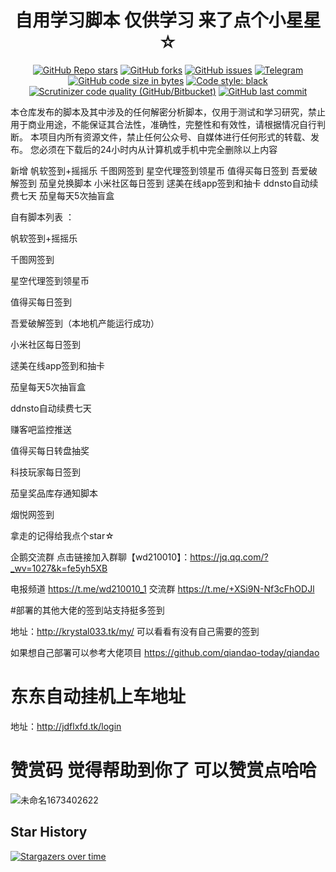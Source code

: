 <div align="center">
<h1 align="center">自用学习脚本 仅供学习 来了点个小星星☆</h1>

<a href="https://github.com/OreosLab/checkinpanel/stargazers"><img alt="GitHub Repo stars" src="https://img.shields.io/github/stars/OreosLab/checkinpanel?color=yellow&logo=riseup&logoColor=yellow&style=flat-square"></a>
<a href="https://github.com/OreosLab/checkinpanel/network/members"><img alt="GitHub forks" src="https://img.shields.io/github/forks/OreosLab/checkinpanel?color=orange&style=flat-square"></a>
<a href="https://github.com/OreosLab/checkinpanel/issues"><img alt="GitHub issues" src="https://img.shields.io/github/issues/OreosLab/checkinpanel?color=red&style=flat-square"></a>
<a href="https://t.me/joinchat/muGNhnaZglQ0N2Q1"><img alt="Telegram" src="https://img.shields.io/badge/chat-telegram-blue.svg?logo=telegram&style=flat-square"/></a>
<a href="https://github.com/OreosLab/checkinpanel/search?l=python"><img alt="GitHub code size in bytes" src="https://img.shields.io/github/languages/code-size/OreosLab/checkinpanel?color=blueviolet&logo=visual%20studio%20code&logoColor=informational&style=flat-square"></a>
<a href="https://github.com/psf/black"><img alt="Code style: black" src="https://img.shields.io/badge/code%20style-black-000000.svg?logo=python&style=flat-square"/></a>
<a href="https://scrutinizer-ci.com/g/OreosLab/checkinpanel/?branch=master"><img alt="Scrutinizer code quality (GitHub/Bitbucket)" src="https://img.shields.io/scrutinizer/quality/g/OreosLab/checkinpanel?logo=Scrutinizer&style=flat-square"></a>
<a href="https://github.com/OreosLab/checkinpanel/commits"><img alt="GitHub last commit" src="https://img.shields.io/github/last-commit/OreosLab/checkinpanel?color=success&logo=github&style=flat-square"/></a>
</div>

本仓库发布的脚本及其中涉及的任何解密分析脚本，仅用于测试和学习研究，禁止用于商业用途，不能保证其合法性，准确性，完整性和有效性，请根据情况自行判断。
本项目内所有资源文件，禁止任何公众号、自媒体进行任何形式的转载、发布。
您必须在下载后的24小时内从计算机或手机中完全删除以上内容 

新增 帆软签到+摇摇乐 千图网签到 星空代理签到领星币 值得买每日签到 吾爱破解签到 茄皇兑换脚本 小米社区每日签到 逑美在线app签到和抽卡 ddnsto自动续费七天 茄皇每天5次抽盲盒

自有脚本列表 ：

帆软签到+摇摇乐 

千图网签到

星空代理签到领星币

值得买每日签到

吾爱破解签到（本地机产能运行成功）

小米社区每日签到

逑美在线app签到和抽卡

茄皇每天5次抽盲盒

ddnsto自动续费七天

赚客吧监控推送

值得买每日转盘抽奖

科技玩家每日签到

茄皇奖品库存通知脚本

烟悦网签到

拿走的记得给我点个star☆

企鹅交流群
点击链接加入群聊【wd210010】：https://jq.qq.com/?_wv=1027&k=fe5yh5XB

电报频道 https://t.me/wd210010_1 交流群 https://t.me/+XSi9N-Nf3cFhODJl

#部署的其他大佬的签到站支持挺多签到 

地址：http://krystal033.tk/my/ 可以看看有没有自己需要的签到

如果想自己部署可以参考大佬项目 https://github.com/qiandao-today/qiandao

# 东东自动挂机上车地址 
地址：http://jdflxfd.tk/login 


# 赞赏码 觉得帮助到你了 可以赞赏点哈哈
![未命名1673402622](https://user-images.githubusercontent.com/76995206/211700923-39913716-be27-4c26-8831-5dca15ecefc2.png)


## Star History

[![Stargazers over time](https://starchart.cc/wd210010/just_for_happy.svg)](https://starchart.cc/wd210010/just_for_happy)
